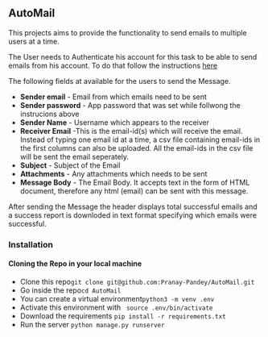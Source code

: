 ## AutoMail

This projects aims to provide the functionality to send emails to multiple users at a time.

The User needs to Authenticate his account for this task to be able to send emails from his account.
To do that follow the instructions <a href="https://www.febooti.com/products/automation-workshop/tutorials/enable-google-app-passwords-for-smtp.html">here </a>

The following fields at available for the users to send the Message.
<ul>
  <li><b>Sender email</b> - Email from which emails need to be sent</li>
  <li><b>Sender password</b> - App password that was set while follwong the instrucions above</li>
  <li><b>Sender Name</b> - Username which appears to the receiver</li>
  <li><b>Receiver Email</b> -This is the email-id(s) which will receive the email.
         Instead of typing one email id at a time, a csv file containing email-ids in the first columns can also be uploaded. 
          All the email-ids in the csv file will be sent the email seperately.</li>
  
  <li><b>Subject</b> - Subject of the Email</li>
  <li><b>Attachments</b> - Any attachments which needs to be sent</li>
  <li><b>Message Body</b> - The Email Body. It accepts text in the form of HTML document, therefore any html (email) can be sent with this
                              message.</li>

  
</ul>

After sending the Message the header displays total successful emails and a success report is downloded in text format specifying which emails were successful.
  
 ### Installation
 
 <b><h4>Cloning the Repo in your local machine</h4></b>
  <ul>
  <li> Clone this repo<code>git clone git@github.com:Pranay-Pandey/AutoMail.git</code></li>
  <li> Go inside the repo<code>cd AutoMail</code> </li>
  <li> You can create a virtual environment<code>python3 -m venv .env</code> </li>
  <li> Activate this environment with <code> source .env/bin/activate</code> </li>
  <li> Download the requirements <code>pip install -r requirements.txt</code></li>
  <li> Run the server <code>python manage.py runserver</code></li>
  </ul>
  
